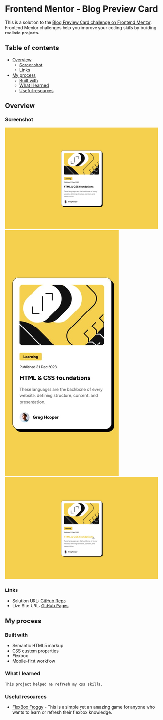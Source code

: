 # Frontend Mentor - Blog Preview Card

This is a solution to the [Blog Preview Card challenge on Frontend Mentor](https://www.frontendmentor.io/challenges/blog-preview-card-ckPaj01IcS). Frontend Mentor challenges help you improve your coding skills by building realistic projects.

## Table of contents

- [Overview](#overview)
  - [Screenshot](#screenshot)
  - [Links](#links)
- [My process](#my-process)
  - [Built with](#built-with)
  - [What I learned](#what-i-learned)
  - [Useful resources](#useful-resources)

## Overview

### Screenshot

![](design/desktop-design.jpg)
![](design/mobile-design.jpg)
![](design/active-states.jpg)

### Links

- Solution URL: [GitHub Repo](https://github.com/Dhia-zorai/Blog-preview-card)
- Live Site URL: [GitHub Pages](https://github.com/Dhia-zorai/Blog-preview-card)

## My process

### Built with

- Semantic HTML5 markup
- CSS custom properties
- Flexbox
- Mobile-first workflow

### What I learned

```css
This project helped me refresh my css skills.
```

### Useful resources

- [FlexBox Froggy](https://flexboxfroggy.com/) - This is a simple yet an amazing game for anyone who wants to learn or refresh their flexbox knowledge.
